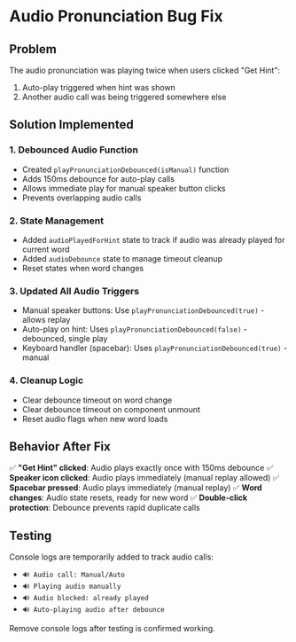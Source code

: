 # Audio Pronunciation Bug Fix

## Problem

The audio pronunciation was playing twice when users clicked "Get Hint":

1. Auto-play triggered when hint was shown
2. Another audio call was being triggered somewhere else

## Solution Implemented

### 1. Debounced Audio Function

- Created `playPronunciationDebounced(isManual)` function
- Adds 150ms debounce for auto-play calls
- Allows immediate play for manual speaker button clicks
- Prevents overlapping audio calls

### 2. State Management

- Added `audioPlayedForHint` state to track if audio was already played for current word
- Added `audioDebounce` state to manage timeout cleanup
- Reset states when word changes

### 3. Updated All Audio Triggers

- Manual speaker buttons: Use `playPronunciationDebounced(true)` - allows replay
- Auto-play on hint: Uses `playPronunciationDebounced(false)` - debounced, single play
- Keyboard handler (spacebar): Uses `playPronunciationDebounced(true)` - manual

### 4. Cleanup Logic

- Clear debounce timeout on word change
- Clear debounce timeout on component unmount
- Reset audio flags when new word loads

## Behavior After Fix

✅ **"Get Hint" clicked**: Audio plays exactly once with 150ms debounce
✅ **Speaker icon clicked**: Audio plays immediately (manual replay allowed)
✅ **Spacebar pressed**: Audio plays immediately (manual replay)
✅ **Word changes**: Audio state resets, ready for new word
✅ **Double-click protection**: Debounce prevents rapid duplicate calls

## Testing

Console logs are temporarily added to track audio calls:

- `🔊 Audio call: Manual/Auto`
- `🔊 Playing audio manually`
- `🔊 Audio blocked: already played`
- `🔊 Auto-playing audio after debounce`

Remove console logs after testing is confirmed working.
